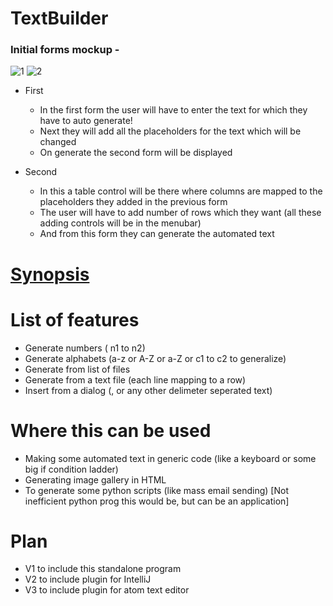 # TextBuilder


### Initial forms mockup - 
![1](https://cloud.githubusercontent.com/assets/12700799/23243732/e0394694-f9a6-11e6-89e1-ddca31a682b8.jpg)
![2](https://cloud.githubusercontent.com/assets/12700799/23243733/e03df716-f9a6-11e6-9fe4-a10447116f5a.jpg)

* First
  * In the first form the user will have to enter the text for which they have to auto generate!
  * Next they will add all the placeholders for the text which will be changed
  * On generate the second form will be displayed
  
* Second
  * In this a table control will be there where columns are mapped to the placeholders they added in the previous form
  * The user will have to add number of rows which they want (all these adding controls will be in the menubar) 
  * And from this form they can generate the automated text

# [Synopsis](https://github.com/kunall17/TextBuilder/blob/master/Synopsis.md)


# List of features

* Generate numbers ( n1 to n2) 
* Generate alphabets (a-z or A-Z or a-Z or c1 to c2 to generalize)  
* Generate from list of files
* Generate from a text file (each line mapping to a row) 
* Insert from a dialog (, or any other delimeter seperated text)


# Where this can be used

* Making some automated text in generic code (like a keyboard or some big if condition ladder)
* Generating image gallery in HTML
* To generate some python scripts (like mass email sending) [Not inefficient python prog this would be, but can be an application]

# Plan 

* V1 to include this standalone program 
* V2 to include plugin for IntelliJ
* V3 to include plugin for atom text editor


